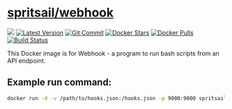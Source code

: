 [hub]: https://hub.docker.com/r/spritsail/webhook
[git]: https://github.com/spritsail/webhook
[drone]: https://drone.spritsail.io/spritsail/webhook
[mbdg]: https://microbadger.com/images/spritsail/webhook

# [spritsail/webhook][hub]
[![](https://images.microbadger.com/badges/image/spritsail/webhook.svg)][mbdg]
[![Latest Version](https://images.microbadger.com/badges/version/spritsail/webhook.svg)][hub]
[![Git Commit](https://images.microbadger.com/badges/commit/spritsail/webhook.svg)][git]
[![Docker Stars](https://img.shields.io/docker/stars/spritsail/webhook.svg)][hub]
[![Docker Pulls](https://img.shields.io/docker/pulls/spritsail/webhook.svg)][hub]
[![Build Status](https://drone.spritsail.io/api/badges/spritsail/webhook/status.svg)][drone]

This Docker image is for Webhook - a program to run bash scripts from an API endpoint.

## Example run command:

```bash
docker run -d -v /path/to/hooks.json:/hooks.json -p 9000:9000 spritsail/webhook -hooks /hooks.json -verbose
```
